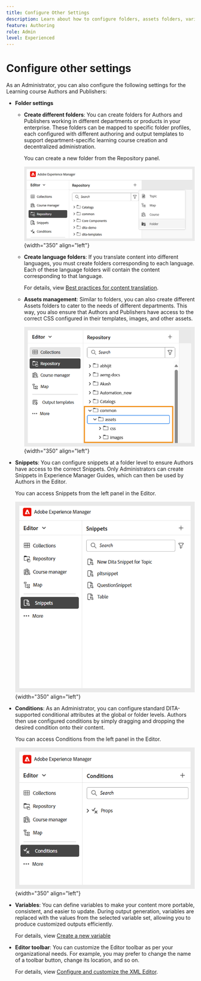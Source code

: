 ```yaml
---
title: Configure Other Settings
description: Learn about how to configure folders, assets folders, variables, snippets, conditions, and more for different departments in Experience Manager Guides.  
feature: Authoring 
role: Admin
level: Experienced
---
```

# Configure other settings 

As an Administrator, you can also configure the following settings for the Learning course Authors and Publishers: 

- **Folder settings**
    - **Create different folders**: You can create folders for Authors and Publishers working in different departments or products in your enterprise. These folders can be mapped to specific folder profiles, each configured with different authoring and output templates to support department-specific learning course creation and decentralized administration. 

        You can create a new folder from the Repository panel. 

        ![](assets/create-new-folder.png){width="350" align="left"}
    - **Create language folders**: If you translate content into different languages, you must create folders corresponding to each language. Each of these language folders will contain the content corresponding to that language. 

        For details, view [Best practices for content translation](../user-guide/translation-first-time.md). 
    - **Assets management**: Similar to folders, you can also create different Assets folders to cater to the needs of different departments. This way, you also ensure that Authors and Publishers have access to the correct CSS configured in their templates, images, and other assets.  

        ![](assets/configure-assets-folder.png){width="350" align="left"}
- **Snippets**: You can configure snippets at a folder level to ensure Authors have access to the correct Snippets. Only Administrators can create Snippets in Experience Manager Guides, which can then be used by Authors in the Editor.  

    You can access Snippets from the left panel in the Editor.  

    ![](assets/create-snippets.png){width="350" align="left"}
- **Conditions**: As an Administrator, you can configure standard DITA-supported conditional attributes at the global or folder levels. Authors then use configured conditions by simply dragging and dropping the desired condition onto their content.  

    You can access Conditions from the left panel in the Editor.  

    ![](assets/create-conditions.png){width="350" align="left"}
- **Variables**: You can define variables to make your content more portable, consistent, and easier to update. During output generation, variables are replaced with the values from the selected variable set, allowing you to produce customized outputs efficiently. 

    For details, view [Create a new variable](../native-pdf/native-pdf-variables.md#create-a-new-variable)  

- **Editor toolbar**: You can customize the Editor toolbar as per your organizational needs. For example, you may prefer to change the name of a toolbar button, change its location, and so on.  

    For details, view [Configure and customize the XML Editor](../cs-install-guide/conf-folder-level.md#configure-and-customize-the-xml-editor-id2065g300o5z). 
